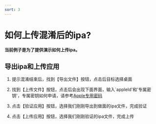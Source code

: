 ```yaml
---
sort: 3
---
```


# 如何上传混淆后的ipa?
**当前例子是为了提供演示如何上传ipa。**

## 导出ipa和上传应用
1. 提示混淆结束后，找到【导出文件】按钮，点击后目标选择桌面

2. 找到【上传文件】按钮，点击后会出现下面界面，输入`appleId'和'专属密钥'，专属密钥如何申请，请参考[Apple专用密码](https://support.apple.com/zh-cn/HT204397)

3. 点击【验证应用】按钮，选择我们刚刚导出到做面的ipa文件，完成验证

4. 点击【上传应用】按钮，选择我们刚刚验证的ipa文件，完成上传
